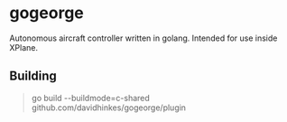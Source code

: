# gogeorge
Autonomous aircraft controller written in golang.  Intended for use inside XPlane.

## Building
> go build --buildmode=c-shared github.com/davidhinkes/gogeorge/plugin
